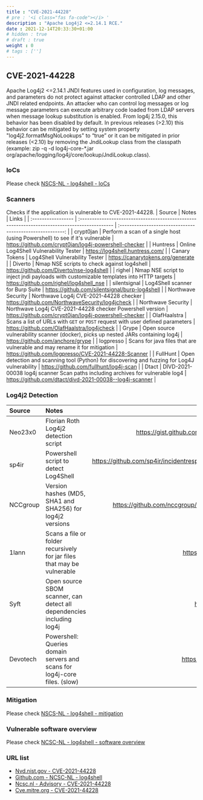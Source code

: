 ```yaml
---
title : "CVE-2021-44228"
# pre : '<i class="fas fa-code"></i> '
description : "Apache Log4j2 <=2.14.1 RCE."
date : 2021-12-14T20:33:30+01:00
# hidden : true
# draft : true
weight : 0
# tags : ['']
---
```


## CVE-2021-44228

Apache Log4j2 <=2.14.1 JNDI features used in configuration, log messages, and parameters do not protect against attacker controlled LDAP and other JNDI related endpoints. An attacker who can control log messages or log message parameters can execute arbitrary code loaded from LDAP servers when message lookup substitution is enabled. From log4j 2.15.0, this behavior has been disabled by default. In previous releases (>2.10) this behavior can be mitigated by setting system property "log4j2.formatMsgNoLookups" to “true” or it can be mitigated in prior releases (<2.10) by removing the JndiLookup class from the classpath (example: zip -q -d log4j-core-*.jar org/apache/logging/log4j/core/lookup/JndiLookup.class).

### IoCs

Please check [NSCS-NL - log4shell - IoCs](https://github.com/NCSC-NL/log4shell/blob/main/iocs/README.md)

### Scanners

Checks if the application is vulnerable to CVE-2021-44228.
| Source             | Notes                                                                                         |                           Links                           |
| :----------------- | :-------------------------------------------------------------------------------------------- | :-------------------------------------------------------: |
| crypt0jan          | Perform a scan of a single host (using Powershell) to see if it's vulnerable                  |  <https://github.com/crypt0jan/log4j-powershell-checker>  |
| Huntress           | Online Log4Shell Vulnerability Tester                                                         |             <https://log4shell.huntress.com/>             |
| Canary Tokens      | Log4Shell Vulnerability Tester                                                                |            <https://canarytokens.org/generate>            |
| Diverto            | Nmap NSE scripts to check against log4shell                                                   |        <https://github.com/Diverto/nse-log4shell>         |
| righel             | Nmap NSE script to inject jndi payloads with customizable templates into HTTP targets         |         <https://github.com/righel/log4shell_nse>         |
| silentsignal       | Log4Shell scanner for Burp Suite                                                              |     <https://github.com/silentsignal/burp-log4shell>      |
| Northwave Security | Northwave Log4j CVE-2021-44228 checker                                                        |     <https://github.com/NorthwaveSecurity/log4jcheck>     |
| Northwave Security | Northwave Log4j CVE-2021-44228 checker Powershell version                                     |  <https://github.com/crypt0jan/log4j-powershell-checker>  |
| OlafHaalstra       | Scans a list of URLs with `GET` or `POST` request with user defined parameters                |       <https://github.com/OlafHaalstra/log4jcheck>        |
| Grype              | Open source vulnerability scanner (docker), picks up nested JARs containing log4j             |            <https://github.com/anchore/grype>             |
| logpresso          | Scans for java files that are vulnerable and may rename it for mitigation                     |   <https://github.com/logpresso/CVE-2021-44228-Scanner>   |
| FullHunt           | Open detection and scanning tool (Python) for discovering and fuzzing for Log4J vulnerability |         <https://github.com/fullhunt/log4j-scan>          |
| Dtact              | DIVD-2021-00038 log4j scanner Scan paths including archives for vulnerable log4               | <https://github.com/dtact/divd-2021-00038--log4j-scanner> |

### Log4j2 Detection

| Source   | Notes                                                                     |                                                      Links                                                      |
| :------- | :------------------------------------------------------------------------ | :-------------------------------------------------------------------------------------------------------------: |
| Neo23x0  | Florian Roth Log4j2 detection script                                      |                       <https://gist.github.com/Neo23x0/e4c8b03ff8cdf1fa63b7d15db6e3860b>                        |
| sp4ir    | Powershell script to detect Log4Shell                                     | <https://github.com/sp4ir/incidentresponse/blob/35a2faae8512884bcd753f0de3fa1adc6ec326ed/Get-Log4shellVuln.ps1> |
| NCCgroup | Version hashes (MD5, SHA1 and SHA256) for log4j2 versions                 |               <https://github.com/nccgroup/Cyber-Defence/tree/master/Intelligence/CVE-2021-44228>               |
| 1lann    | Scans a file or folder recursively for jar files that may be vulnerable   |                                   <https://github.com/1lann/log4shelldetect>                                    |
| Syft     | Open source SBOM scanner, can detect all dependencies including log4j     |                                       <https://github.com/anchore/syft/>                                        |
| Devotech | Powershell: Queries domain servers and scans for log4j-core files. (slow) |                                    <https://github.com/devotech/check-log4j>                                    |

### Mitigation

Please check [NSCS-NL - log4shell - mitigation](https://github.com/NCSC-NL/log4shell/blob/main/mitigation/README.md)

### Vulnerable software overview

Please check [NCSC-NL - log4shell - software overview](https://github.com/NCSC-NL/log4shell/blob/main/software/README.md)

### URL list

* [Nvd.nist.gov - CVE-2021-44228](https://nvd.nist.gov/vuln/detail/CVE-2021-44228)
* [Github.com - NCSC-NL - log4shell](https://github.com/NCSC-NL/log4shell)
* [Ncsc.nl - Advisory - CVE-2021-44228](https://www.ncsc.nl/actueel/advisory?id=NCSC-2021-1052)
* [Cve.mitre.org - CVE-2021-44228](https://cve.mitre.org/cgi-bin/cvename.cgi?name=CVE-2021-44228)
